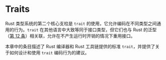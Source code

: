 # Traits

Rust 类型系统的第二个核心支柱是 `trait` 的使用，它允许编码在不同类型之间通用的行为。`trait` 在其他语言中大致等同于接口类型，但它们也与 Rust 的泛型（[第 12 条]）相关联，允许在不产生运行时开销的情况下重用接口。

本章中的条目描述了 Rust 编译器和 Rust 工具链提供的标准 `trait`，并提供了关于如何设计和使用 `trait` 编码行为的建议。


<!-- 参考链接 -->

[第 12 条]: ../chapter_2/item12-generics&trait-objects.md
